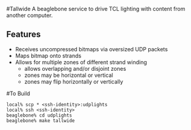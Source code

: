 
#Tallwide
A beaglebone service to drive TCL lighting with content from another computer. 

## Features
* Receives uncompressed bitmaps via oversized UDP packets
* Maps bitmap onto strands
* Allows for multiple zones of different strand winding
	* allows overlapping and/or disjoint zones
	* zones may be horizontal or vertical
	* zones may flip horizontally or vertically
		



#To Build

	local% scp * <ssh-identity>:udplights
	local% ssh <ssh-identity>
	beaglebone% cd udplights
	beaglebone% make tallwide
	